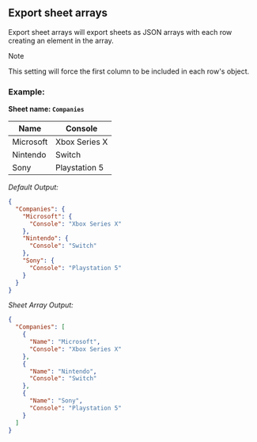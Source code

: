 Export sheet arrays
-------------------
Export sheet arrays will export sheets as JSON arrays with each row creating an element in the array.

> [!NOTE]
> This setting will force the first column to be included in each row's object.

### Example: ###

**Sheet name: `Companies`**

Name | Console
---- | -------
Microsoft | Xbox Series X
Nintendo | Switch
Sony | Playstation 5

*Default Output:*
```json
{
  "Companies": {
    "Microsoft": {
      "Console": "Xbox Series X"
    },
    "Nintendo": {
      "Console": "Switch"
    },
    "Sony": {
      "Console": "Playstation 5"
    }
  }
}
```

*Sheet Array Output:*
```json
{
  "Companies": [
    {
      "Name": "Microsoft",
      "Console": "Xbox Series X"
    },
    {
      "Name": "Nintendo",
      "Console": "Switch"
    },
    {
      "Name": "Sony",
      "Console": "Playstation 5"
    }
  ]
}
```
